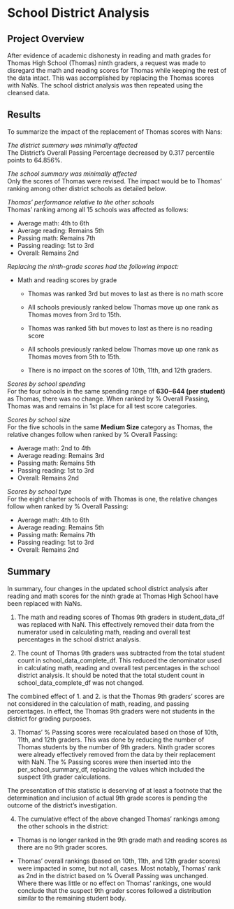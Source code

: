 # School District Analysis
## Project Overview

After evidence of academic dishonesty in reading and math grades for Thomas High School (Thomas) ninth graders, a request was made to disregard the math and reading scores for Thomas while keeping the rest of the data intact.  This was accomplished by replacing the Thomas scores with NaNs.  The school district analysis was then repeated using the cleansed data.

## Results

To summarize the impact of the replacement of Thomas scores with Nans:

*The district summary was minimally affected*  
The District’s Overall Passing Percentage decreased by 0.317 percentile points to 64.856%.

*The school summary was minimally affected*  
Only the scores of Thomas were revised. The impact would be to Thomas’ ranking among other district schools as detailed below. 

*Thomas’ performance relative to the other schools*  
Thomas’ ranking among all 15 schools was affected as follows:  
  - Average math:		  4th to 6th  
  - Average reading:	Remains 5th  
  - Passing math:		  Remains 7th  
  - Passing reading:  1st to 3rd  
  - Overall:  		    Remains 2nd  

*Replacing the ninth-grade scores had the following impact:*  
  - Math and reading scores by grade  
    - Thomas was ranked 3rd but moves to last as there is no math score  
    - All schools previously ranked below Thomas move up one rank as Thomas moves from 3rd to 15th.

    - Thomas was ranked 5th but moves to last as there is no reading score
    - All schools previously ranked below Thomas move up one rank as Thomas moves from 5th to 15th.

    - There is no impact on the scores of 10th, 11th, and 12th graders.

*Scores by school spending*  
For the four schools in the same spending range of **$630-$644 (per student)** as Thomas, there was no change. When ranked by % Overall Passing, Thomas was and remains in 1st place for all test score categories. 

*Scores by school size*  
For the five schools in the same **Medium Size** category as Thomas, the relative changes follow when ranked by % Overall Passing:  
  - Average math:  	    2nd to 4th  
  - Average reading:  	Remains 3rd  
  - Passing math:  	    Remains 5th  
  - Passing reading:  	1st to 3rd  
  - Overall:  Remains 	2nd  

*Scores by school type*  
For the eight charter schools of with Thomas is one, the relative changes follow when ranked by % Overall Passing:  
  - Average math:  	    4th to 6th 
  - Average reading:  	Remains 5th 
  - Passing math:  	    Remains 7th 
  - Passing reading:  	1st to 3rd 
  - Overall:  		      Remains 2nd 

## Summary


In summary, four changes in the updated school district analysis after reading and math scores for the ninth grade at Thomas High School have been replaced with NaNs.  

1.	The math and reading scores of Thomas 9th graders in student_data_df was replaced with NaN.  This effectively removed their data from the numerator used in calculating math, reading and overall test percentages in the school district analysis.  

2.	The count of Thomas 9th graders was subtracted from the total student count in school_data_complete_df. This reduced the denominator used in calculating math, reading and overall test percentages in the school district analysis.  It should be noted that the total student count in school_data_complete_df was not changed.  

The combined effect of 1. and 2. is that the Thomas 9th graders’ scores are not considered in the calculation of math, reading, and passing percentages.  In effect, the Thomas 9th graders were not students in the district for grading purposes.  

3.	Thomas’ % Passing scores were recalculated based on those of 10th, 11th, and 12th graders.  This was done by reducing the number of Thomas students by the number of 9th graders.  Ninth grader scores were already effectively removed from the data by their replacement with NaN.  The % Passing scores were then inserted into the per_school_summary_df, replacing the values which included the suspect 9th grader calculations.  

The presentation of this statistic is deserving of at least a footnote that the determination and inclusion of actual 9th grade scores is pending the outcome of the district’s investigation.   

4.	The cumulative effect of the above changed Thomas’ rankings among the other schools in the district:  

  -	Thomas is no longer ranked in the 9th grade math and reading scores as there are no 9th grader scores.  

  -	Thomas’ overall rankings (based on 10th, 11th, and 12th grader scores) were impacted in some, but not all, cases.  Most notably, Thomas’ rank as 2nd in the district based on % Overall Passing was unchanged.  Where there was little or no effect on Thomas’ rankings, one would conclude that the suspect 9th grader scores followed a distribution similar to the remaining student body.  
